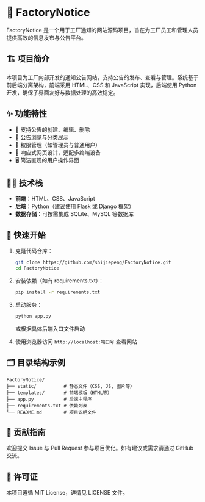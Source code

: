 # 🌟 FactoryNotice

FactoryNotice 是一个用于工厂通知的网站源码项目，旨在为工厂员工和管理人员提供高效的信息发布与公告平台。

## 🏗️ 项目简介

本项目为工厂内部开发的通知公告网站，支持公告的发布、查看与管理。系统基于前后端分离架构，前端采用 HTML、CSS 和 JavaScript 实现，后端使用 Python 开发，确保了界面友好与数据处理的高效稳定。

## ✨ 功能特性

- 📝 支持公告的创建、编辑、删除
- 📢 公告浏览与分类展示
- 🔐 权限管理（如管理员与普通用户）
- 📱 响应式网页设计，适配多终端设备
- 🖥️ 简洁直观的用户操作界面

## 🧑‍💻 技术栈

- **前端**：HTML、CSS、JavaScript
- **后端**：Python（建议使用 Flask 或 Django 框架）
- **数据存储**：可按需集成 SQLite、MySQL 等数据库

## 🚀 快速开始

1. 克隆代码仓库：
   ```bash
   git clone https://github.com/shijiepeng/FactoryNotice.git
   cd FactoryNotice
   ```
2. 安装依赖（如有 requirements.txt）：
   ```bash
   pip install -r requirements.txt
   ```
3. 启动服务：
   ```bash
   python app.py
   ```
   或根据具体后端入口文件启动

4. 使用浏览器访问 `http://localhost:端口号` 查看网站

## 🗂️ 目录结构示例

```
FactoryNotice/
├── static/          # 静态文件（CSS, JS, 图片等）
├── templates/       # 前端模板（HTML等）
├── app.py           # 后端主程序
├── requirements.txt # 依赖列表
└── README.md        # 项目说明文件
```

## 🤝 贡献指南

欢迎提交 Issue 与 Pull Request 参与项目优化。如有建议或需求请通过 GitHub 交流。

## 📄 许可证

本项目遵循 MIT License，详情见 LICENSE 文件。
